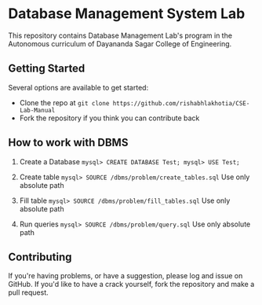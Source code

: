 # Database Management System Lab
This repository contains Database Management Lab's program in the Autonomous curriculum of Dayananda Sagar College of Engineering.

## Getting Started
Several options are available to get started:
* Clone the repo at `git clone https://github.com/rishabhlakhotia/CSE-Lab-Manual`
* Fork the repository if you think you can contribute back

## How to work with DBMS
1. Create a Database
`mysql> CREATE DATABASE Test;
mysql> USE Test;`

2. Create table
`mysql> SOURCE /dbms/problem/create_tables.sql`
Use only absolute path

3. Fill table
`mysql> SOURCE /dbms/problem/fill_tables.sql`
Use only absolute path

4. Run queries
`mysql> SOURCE /dbms/problem/query.sql`
Use only absolute path

## Contributing
If you're having problems, or have a suggestion, please log and issue on GitHub. If you'd like to have a crack yourself, fork the repository and make a pull request.
